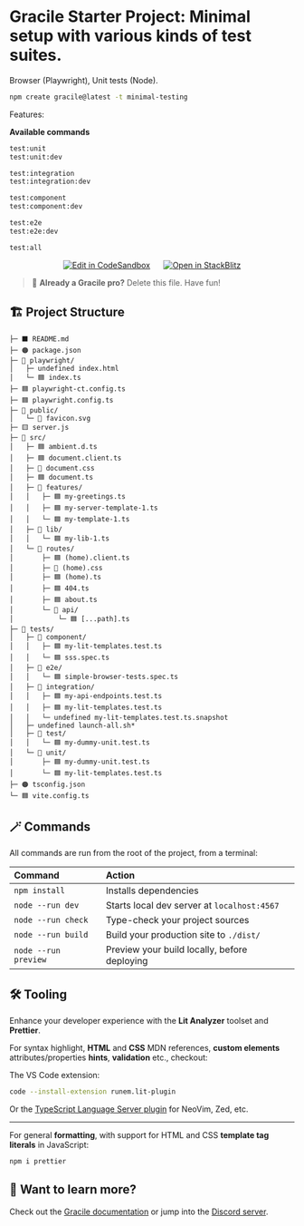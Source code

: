 # Gracile Starter Project: Minimal setup with various kinds of test suites.

Browser (Playwright), Unit tests (Node).

```sh
npm create gracile@latest -t minimal-testing
```

Features:

**Available commands**

```sh
test:unit
test:unit:dev

test:integration
test:integration:dev

test:component
test:component:dev

test:e2e
test:e2e:dev

test:all
```
    

<div align="center">

[![Edit in CodeSandbox](https://codesandbox.io/static/img/play-codesandbox.svg)](https://codesandbox.io/s/github/gracile-web/starter-projects/tree/main/templates/minimal-testing?embed=1)
&nbsp;&nbsp;&nbsp;&nbsp;
[![Open in StackBlitz](https://developer.stackblitz.com/img/open_in_stackblitz.svg)](https://stackblitz.com/github/gracile-web/starter-projects/tree/main/templates/minimal-testing)

</div>

<div class="git-only">

> 🧚 **Already a Gracile pro?** Delete this file. Have fun!

</div>

## 🏗️ Project Structure

```text
├─ ⬛️ README.md
├─ 🟠 package.json
├─ 📂 playwright/
│   ├─ undefined index.html
│   └─ 🟦 index.ts
├─ 🟦 playwright-ct.config.ts
├─ 🟦 playwright.config.ts
├─ 📂 public/
│   └─ 🔶 favicon.svg
├─ 🟨 server.js
├─ 📂 src/
│   ├─ 🟦 ambient.d.ts
│   ├─ 🟦 document.client.ts
│   ├─ 🔷 document.css
│   ├─ 🟦 document.ts
│   ├─ 📂 features/
│   │   ├─ 🟦 my-greetings.ts
│   │   ├─ 🟦 my-server-template-1.ts
│   │   └─ 🟦 my-template-1.ts
│   ├─ 📂 lib/
│   │   └─ 🟦 my-lib-1.ts
│   └─ 📂 routes/
│       ├─ 🟦 (home).client.ts
│       ├─ 🔷 (home).css
│       ├─ 🟦 (home).ts
│       ├─ 🟦 404.ts
│       ├─ 🟦 about.ts
│       └─ 📂 api/
│           └─ 🟦 [...path].ts
├─ 📂 tests/
│   ├─ 📂 component/
│   │   ├─ 🟦 my-lit-templates.test.ts
│   │   └─ 🟦 sss.spec.ts
│   ├─ 📂 e2e/
│   │   └─ 🟦 simple-browser-tests.spec.ts
│   ├─ 📂 integration/
│   │   ├─ 🟦 my-api-endpoints.test.ts
│   │   ├─ 🟦 my-lit-templates.test.ts
│   │   └─ undefined my-lit-templates.test.ts.snapshot
│   ├─ undefined launch-all.sh*
│   ├─ 📂 test/
│   │   └─ 🟦 my-dummy-unit.test.ts
│   └─ 📂 unit/
│       ├─ 🟦 my-dummy-unit.test.ts
│       └─ 🟦 my-lit-templates.test.ts
├─ 🟠 tsconfig.json
└─ 🟦 vite.config.ts
```

## 🪄 Commands

All commands are run from the root of the project, from a terminal:

| Command              | Action                                       |
| :------------------- | :------------------------------------------- |
| `npm install`        | Installs dependencies                        |
| `node --run dev`     | Starts local dev server at `localhost:4567`  |
| `node --run check`   | Type-check your project sources              |
| `node --run build`   | Build your production site to `./dist/`      |
| `node --run preview` | Preview your build locally, before deploying |

## 🛠️ Tooling

Enhance your developer experience with the **Lit Analyzer** toolset and
**Prettier**.

For syntax highlight, **HTML** and **CSS** MDN references, **custom elements**
attributes/properties **hints**, **validation** etc., checkout:

The VS Code extension:

```sh
code --install-extension runem.lit-plugin
```

Or the [TypeScript Language Server plugin](https://github.com/runem/lit-analyzer/tree/master/packages/ts-lit-plugin#-installation)
for NeoVim, Zed, etc.

---

For general **formatting**,
with support for HTML and CSS **template tag literals** in JavaScript:

```sh
npm i prettier
```

## 🧠 Want to learn more?

Check out the [Gracile documentation](https://gracile.js.org) or
jump into the [Discord server](https://gracile.js.org/chat/).
